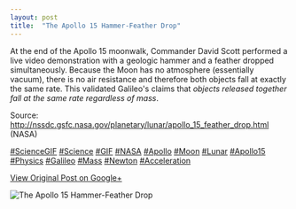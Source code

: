 ```yaml
---
layout: post
title:  "The Apollo 15 Hammer-Feather Drop"
---
```


At the end of the Apollo 15 moonwalk, Commander David Scott performed a live
video demonstration with a geologic hammer and a feather dropped
simultaneously. Because the Moon has no atmosphere (essentially vacuum), there
is no air resistance and therefore both objects fall at exactly the same rate.
This validated Galileo's claims that _objects released together fall at the
same rate regardless of mass_.  
  
Source:
<http://nssdc.gsfc.nasa.gov/planetary/lunar/apollo_15_feather_drop.html>
(NASA)  
  
[#ScienceGIF](https://plus.google.com/s/%23ScienceGIF/posts)
[#Science](https://plus.google.com/s/%23Science/posts)
[#GIF](https://plus.google.com/s/%23GIF/posts)
[#NASA](https://plus.google.com/s/%23NASA/posts)
[#Apollo](https://plus.google.com/s/%23Apollo/posts)
[#Moon](https://plus.google.com/s/%23Moon/posts)
[#Lunar](https://plus.google.com/s/%23Lunar/posts)
[#Apollo15](https://plus.google.com/s/%23Apollo15/posts)
[#Physics](https://plus.google.com/s/%23Physics/posts)
[#Galileo](https://plus.google.com/s/%23Galileo/posts)
[#Mass](https://plus.google.com/s/%23Mass/posts)
[#Newton](https://plus.google.com/s/%23Newton/posts)
[#Acceleration](https://plus.google.com/s/%23Acceleration/posts)

[View Original Post on Google+](https://plus.google.com/+ColinSullender/posts/3wus9WZbUyD)

![The Apollo 15 Hammer-Feather Drop](/assets/img/2015-07-07-The-Apollo-15-HammerFeather-Drop.gif)
